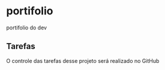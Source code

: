 # portifolio

portifolio do dev

## Tarefas

O controle das tarefas desse projeto será realizado no GitHub
